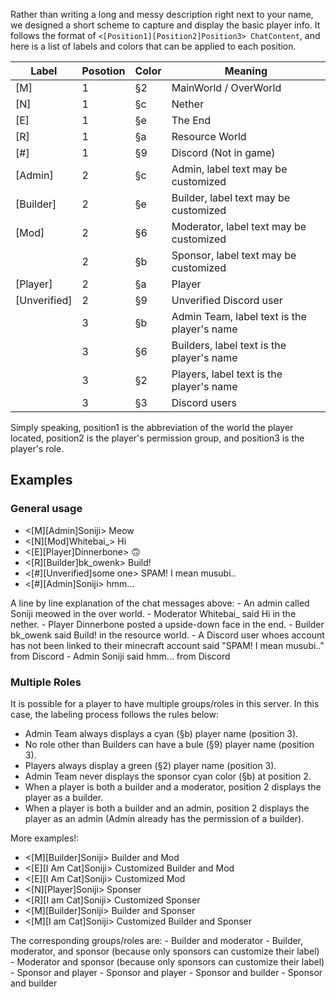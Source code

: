 Rather than writing a long and messy description right next to your name, we designed a short scheme to capture and display the basic player info. It follows the format of `<[Position1][Position2]Position3> ChatContent`, and here is a list of labels and colors that can be applied to each position.

| Label        | Posotion | Color                                     | Meaning                                     |
|--------------|----------|-------------------------------------------|---------------------------------------------|
| [M]          | 1        | <span class ="minecraft-text-2">§2</span> | MainWorld / OverWorld                       |
| [N]          | 1        | <span class ="minecraft-text-c">§c</span> | Nether                                      |
| [E]          | 1        | <span class ="minecraft-text-e">§e</span> | The End                                     |
| [R]          | 1        | <span class ="minecraft-text-a">§a</span> | Resource World                              |
| [#]          | 1        | <span class ="minecraft-text-9">§9</span> | Discord (Not in game)                       |
| [Admin]      | 2        | <span class ="minecraft-text-c">§c</span> | Admin, label text may be customized         |
| [Builder]    | 2        | <span class ="minecraft-text-e">§e</span> | Builder, label text may be customized       |
| [Mod]        | 2        | <span class ="minecraft-text-6">§6</span> | Moderator, label text may be customized     |
|              | 2        | <span class ="minecraft-text-b">§b</span> | Sponsor, label text may be customized       |
| [Player]     | 2        | <span class ="minecraft-text-a">§a</span> | Player                                      |
| [Unverified] | 2        | <span class ="minecraft-text-a">§9</span> | Unverified Discord user                     |
|              | 3        | <span class ="minecraft-text-b">§b</span> | Admin Team, label text is the player's name |
|              | 3        | <span class ="minecraft-text-6">§6</span> | Builders, label text is the player's name   |
|              | 3        | <span class ="minecraft-text-2">§2</span> | Players, label text is the player's name    |
|              | 3        | <span class ="minecraft-text-3">§3</span> | Discord users                               |

Simply speaking, position1 is the abbreviation of the world the player located, position2 is the player's permission group, and position3 is the player's role.


## Examples
### General usage
<ul class="bg-dark list-unstyled minecraft-text p-1">
    <li>&lt;<span class ="minecraft-text-2">[M]</span><span class ="minecraft-text-c">[Admin]</span><span class ="minecraft-text-b">Soniji</span>&gt; Meow</li>
    <li>&lt;<span class ="minecraft-text-c">[N]</span><span class ="minecraft-text-6">[Mod]</span><span class ="minecraft-text-b">Whitebai_</span>&gt; Hi</li>
    <li>&lt;<span class ="minecraft-text-e">[E]</span><span class ="minecraft-text-a">[Player]</span><span class ="minecraft-text-2">Dinnerbone</span>&gt; 🙃</li>
    <li>&lt;<span class ="minecraft-text-a">[R]</span><span class ="minecraft-text-e">[Builder]</span><span class ="minecraft-text-6">bk_owenk</span>&gt; Build!</li>
    <li><span class ="minecraft-text-7">&lt;<span class ="minecraft-text-9">[#]</span><span class ="minecraft-text-8">[Unverified]</span><span class ="minecraft-text-3">some one</span>&gt; SPAM! I mean musubi..</span></li>
    <li>&lt;<span class ="minecraft-text-9">[#]</span><span class ="minecraft-text-c">[Admin]</span><span class ="minecraft-text-3">Soniji</span>&gt; hmm...</li>
</ul>
A line by line explanation of the chat messages above:
- An admin called Soniji meowed in the over world.
- Moderator Whitebai_ said Hi in the nether.
- Player Dinnerbone posted a upside-down face in the end.
- Builder bk_owenk said Build! in the resource world.
- A Discord user whoes account has not been linked to their minecraft account said "SPAM! I mean musubi.." from Discord
- Admin Soniji said hmm... from Discord

### Multiple Roles
It is possible for a player to have multiple groups/roles in this server. In this case, the labeling process follows the rules below:
- Admin Team always displays a cyan (<span class ="minecraft-text-b">§b</span>) player name (position 3).
- No role other than Builders can have a bule (<span class ="minecraft-text-9">§9</span>) player name (position 3).
- Players always display a green (<span class ="minecraft-text-2">§2</span>) player name (position 3).
- Admin Team never displays the sponsor cyan color (<span class ="minecraft-text-b">§b</span>) at position 2.
- When a player is both a builder and a moderator, position 2 displays the player as a builder.
- When a player is both a builder and an admin, position 2 displays the player as an admin (Admin already has the permission of a builder).

More examples!:
<ul class="bg-dark list-unstyled minecraft-text p-1">
    <li>&lt;<span class ="minecraft-text-2">[M]</span><span class ="minecraft-text-3">[Builder]</span><span class ="minecraft-text-b">Soniji</span>&gt; Builder and Mod</li>
    <li>&lt;<span class ="minecraft-text-e">[E]</span><span class ="minecraft-text-3">[I Am Cat]</span><span class ="minecraft-text-b">Soniji</span>&gt; Customized Builder and Mod</li>
    <li>&lt;<span class ="minecraft-text-e">[E]</span><span class ="minecraft-text-6">[I Am Cat]</span><span class ="minecraft-text-b">Soniji</span>&gt; Customized Mod</li>
    <li>&lt;<span class ="minecraft-text-c">[N]</span><span class ="minecraft-text-b">[Player]</span><span class ="minecraft-text-2">Soniji</span>&gt; Sponser</li>
    <li>&lt;<span class ="minecraft-text-a">[R]</span><span class ="minecraft-text-b">[I am Cat]</span><span class ="minecraft-text-2">Soniji</span>&gt; Customized Sponser</li>
    <li>&lt;<span class ="minecraft-text-2">[M]</span><span class ="minecraft-text-b">[Builder]</span><span class ="minecraft-text-6">Soniji</span>&gt; Builder and Sponser</li>
    <li>&lt;<span class ="minecraft-text-2">[M]</span><span class ="minecraft-text-b">[I am Cat]</span><span class ="minecraft-text-6">Soniji</span>&gt; Customized Builder and Sponser</li>
</ul>
The corresponding groups/roles are:
- Builder and moderator
- Builder, moderator, and sponsor (because only sponsors can customize their label)
- Moderator and sponsor (because only sponsors can customize their label)
- Sponsor and player
- Sponsor and player
- Sponsor and builder
- Sponsor and builder
